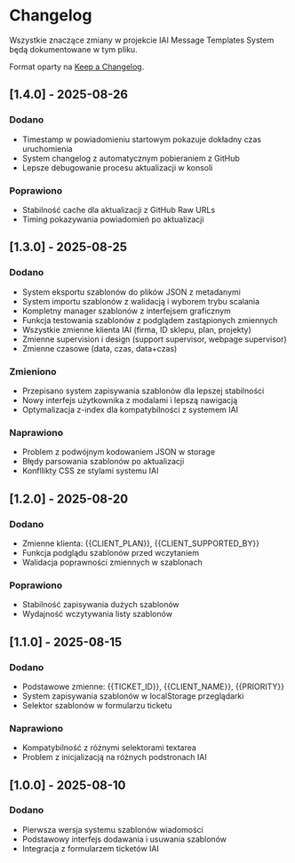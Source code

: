 # Changelog

Wszystkie znaczące zmiany w projekcie IAI Message Templates System będą dokumentowane w tym pliku.

Format oparty na [Keep a Changelog](https://keepachangelog.com/en/1.0.0/).

## [1.4.0] - 2025-08-26

### Dodano
- Timestamp w powiadomieniu startowym pokazuje dokładny czas uruchomienia
- System changelog z automatycznym pobieraniem z GitHub
- Lepsze debugowanie procesu aktualizacji w konsoli

### Poprawiono
- Stabilność cache dla aktualizacji z GitHub Raw URLs
- Timing pokazywania powiadomień po aktualizacji

## [1.3.0] - 2025-08-25

### Dodano
- System eksportu szablonów do plików JSON z metadanymi
- System importu szablonów z walidacją i wyborem trybu scalania
- Kompletny manager szablonów z interfejsem graficznym
- Funkcja testowania szablonów z podglądem zastąpionych zmiennych
- Wszystkie zmienne klienta IAI (firma, ID sklepu, plan, projekty)
- Zmienne supervision i design (support supervisor, webpage supervisor)
- Zmienne czasowe (data, czas, data+czas)

### Zmieniono
- Przepisano system zapisywania szablonów dla lepszej stabilności
- Nowy interfejs użytkownika z modalami i lepszą nawigacją
- Optymalizacja z-index dla kompatybilności z systemem IAI

### Naprawiono
- Problem z podwójnym kodowaniem JSON w storage
- Błędy parsowania szablonów po aktualizacji
- Konfllikty CSS ze stylami systemu IAI

## [1.2.0] - 2025-08-20

### Dodano
- Zmienne klienta: {{CLIENT_PLAN}}, {{CLIENT_SUPPORTED_BY}}
- Funkcja podglądu szablonów przed wczytaniem
- Walidacja poprawności zmiennych w szablonach

### Poprawiono
- Stabilność zapisywania dużych szablonów
- Wydajność wczytywania listy szablonów

## [1.1.0] - 2025-08-15

### Dodano
- Podstawowe zmienne: {{TICKET_ID}}, {{CLIENT_NAME}}, {{PRIORITY}}
- System zapisywania szablonów w localStorage przeglądarki
- Selektor szablonów w formularzu ticketu

### Naprawiono
- Kompatybilność z różnymi selektorami textarea
- Problem z inicjalizacją na różnych podstronach IAI

## [1.0.0] - 2025-08-10

### Dodano
- Pierwsza wersja systemu szablonów wiadomości
- Podstawowy interfejs dodawania i usuwania szablonów
- Integracja z formularzem ticketów IAI
